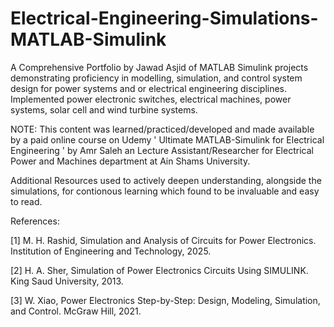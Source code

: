 # Electrical-Engineering-Simulations-MATLAB-Simulink
A Comprehensive Portfolio by Jawad Asjid of MATLAB Simulink projects demonstrating proficiency in modelling, simulation, and control system design for power systems and or electrical engineering disciplines. Implemented power electronic switches, electrical machines, power systems, solar cell and wind turbine systems.

NOTE: This content was learned/practiced/developed and made available by a paid online course on Udemy ' Ultimate MATLAB-Simulink for Electrical Engineering ' by Amr Saleh an Lecture Assistant/Researcher for Electrical Power and Machines department at Ain Shams University.


Additional Resources used to actively deepen understanding, alongside the simulations, for contionous learning which found to be invaluable and easy to read.

References:

[1] M. H. Rashid, Simulation and Analysis of Circuits for Power Electronics. Institution of Engineering and Technology, 2025.

[2] H. A. Sher, Simulation of Power Electronics Circuits Using SIMULINK. King Saud University, 2013.

[3] W. Xiao, Power Electronics Step-by-Step: Design, Modeling, Simulation, and Control. McGraw Hill, 2021.

